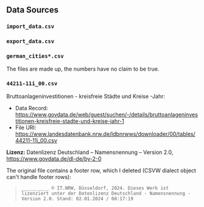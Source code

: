 ## Data Sources

### `import_data.csv`

### `export_data.csv`

### `german_cities*.csv`

The files are made up, the numbers have no claim to be true.

### `44211-11i_00.csv`

Bruttoanlageninvestitionen - kreisfreie Städte und Kreise -Jahr: 
- Data Record: https://www.govdata.de/web/guest/suchen/-/details/bruttoanlageninvestitionen-kreisfreie-stadte-und-kreise-jahr-1
- File URI: https://www.landesdatenbank.nrw.de/ldbnrwws/downloader/00/tables/44211-11i_00.csv

__Lizenz:__ Datenlizenz Deutschland – Namensnennung – Version 2.0, https://www.govdata.de/dl-de/by-2-0

The original file contains a footer row, which I deleted (CSVW dialect object can't handle footer rows):
> `__________
© IT.NRW, Düsseldorf, 2024. Dieses Werk ist lizenziert unter der Datenlizenz Deutschland - Namensnennung - Version 2.0.
Stand: 02.01.2024 / 08:17:19`
